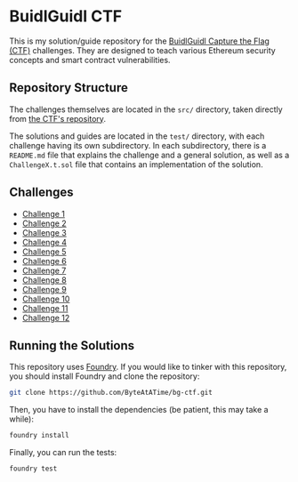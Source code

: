 # BuidlGuidl CTF

This is my solution/guide repository for the [BuidlGuidl Capture the Flag (CTF)](https://ctf.buidlguidl.com/) challenges. They are designed to teach various Ethereum security concepts and smart contract vulnerabilities.

## Repository Structure

The challenges themselves are located in the `src/` directory, taken directly from [the CTF's repository](https://github.com/BuidlGuidl/ctf-devcon/tree/main/packages/hardhat/contracts).

The solutions and guides are located in the `test/` directory, with each challenge having its own subdirectory. In each subdirectory, there is a `README.md` file that explains the challenge and a general solution, as well as a `ChallengeX.t.sol` file that contains an implementation of the solution.

## Challenges

- [Challenge 1](./test/challenge1)
- [Challenge 2](./test/challenge2)
- [Challenge 3](./test/challenge3)
- [Challenge 4](./test/challenge4)
- [Challenge 5](./test/challenge5)
- [Challenge 6](./test/challenge6)
- [Challenge 7](./test/challenge7)
- [Challenge 8](./test/challenge8)
- [Challenge 9](./test/challenge9)
- [Challenge 10](./test/challenge10)
- [Challenge 11](./test/challenge11)
- [Challenge 12](./test/challenge12)

## Running the Solutions

This repository uses [Foundry](https://getfoundry.sh/). If you would like to tinker with this repository, you should install Foundry and clone the repository:

```bash
git clone https://github.com/ByteAtATime/bg-ctf.git
```

Then, you have to install the dependencies (be patient, this may take a while):

```bash
foundry install
```

Finally, you can run the tests:

```bash
foundry test
```
